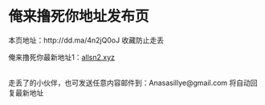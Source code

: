 <!DOCTYPE html>
<html lang="zh-CN">
<head>
<meta charset="utf-8" />
<style type="text/css"> 
TUOGUANKAISHI<pic>https://s2.ax1x.com/2019/03/09/Ap1YqS.png</pic><url1>http://allsn.xyz</url1><url2>http://wwww.allsn.xyz</url2><url3>http://allsn.xyz</url3>TUOGUANJIEWEI 
</style> 
</head>
<body>
<h1>俺来撸死你地址发布页</h1>
<p>本页地址：http://dd.ma/4n2jQ0oJ 收藏防止走丢</p>
<span>俺来撸死你最新地址1：<a href="http://allsn2.xyz">allsn2.xyz</a></span>
<br/><br/>
<p>走丢了的小伙伴，也可发送任意内容邮件到：Anasasillye@gmail.com 将自动回复最新地址</p>
</body>
</html>
